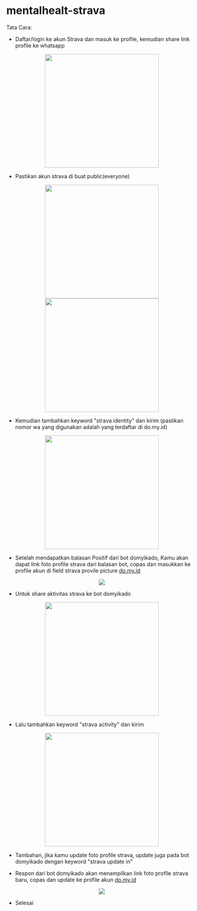 # mentalhealt-strava

Tata Cara:

- Daftar/login ke akun Strava dan masuk ke profile, kemudian share link profile ke whatsapp

 <p align="center">
    <img src="https://github.com/user-attachments/assets/14e4b57a-ddb7-4286-857a-477186a2e10b" width="300">
 </p>

- Pastikan akun strava di buat public(everyone)

 <p align="center">
    <img src="https://github.com/user-attachments/assets/0aaf34fa-05ff-4d67-af06-594c92eeae52" width="300">
    <img src="https://github.com/user-attachments/assets/e4bb57c7-2542-4219-8da1-e5eb227e2d29" width="300">
 </p>

- Kemudian tambahkan keyword "strava identity" dan kirim (pastikan nomor wa yang digunakan adalah yang terdaftar di do.my.id)

 <p align="center">
    <img src="https://github.com/user-attachments/assets/894050d6-4344-46c9-94a0-41795cb6ac82" width="300">
 </p>

- Setelah mendapatkan balasan Positif dari bot domyikado, Kamu akan dapat link foto profile strava dari balasan bot, copas dan masukkan ke profile akun di field strava provile picture [do.my.id](https://www.do.my.id/)
  
 <p align="center">
    <img src="https://github.com/user-attachments/assets/2ef67307-7bec-47f0-a77b-a99d8ec28292">
 </p>

- Untuk share aktivitas strava ke bot domyikado

 <p align="center">
    <img src="https://github.com/user-attachments/assets/26487719-ebfd-4f9c-984a-11678842f5fd" width="300">
 </p>

- Lalu tambahkan keyword "strava activity" dan kirim

 <p align="center">
    <img src="https://github.com/user-attachments/assets/660c0511-84fb-4a3e-aa00-16b5a2975f1c" width="300">
 </p>

- Tambahan, jika kamu update foto profile strava, update juga pada bot domyikado dengan keyword "strava update in"

- Respon dari bot domyikado akan menampilkan link foto profile strava baru, copas dan update ke profile akun [do.my.id](https://www.do.my.id/)

 <p align="center">
    <img src="https://github.com/user-attachments/assets/9e4b997e-e000-4c92-bcd0-aba08fa177c3">
 </p>

- Selesai
